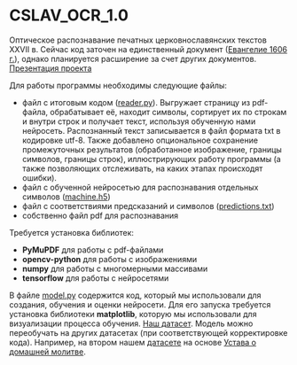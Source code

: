 # CSLAV_OCR_1.0

Оптическое распознавание печатных церковнославянских текстов XXVII в.
Сейчас код заточен на единственный документ (<a href = "https://drive.google.com/file/d/1Kopdod_E4U6r7Ft9FukMAtBI655PzUQc/view?usp=sharing">Евангелие 1606 г.</a>), однако планируется расширение за счет других документов.
<a href="https://docs.google.com/presentation/d/1R4N4ky2yfZKIDexc6jP9J3RDOxKdCvDcEwbooAx9UWw/edit?usp=sharing">Презентация проекта</a>

Для работы программы необходимы следующие файлы:
- файл с итоговым кодом (<a href="https://github.com/PavelAstafyev/CSLAV_OCR_2.0/blob/main/reader.py">reader.py</a>). Выгружает страницу из pdf-файла, обрабатывает её, находит символы, сортирует их по строкам и внутри строк и получает текст, используя обученную нами нейросеть. Распознанный текст записывается в файл формата txt в кодировке utf-8. Также добавлено опциональное сохранение промежуточных результатов (обработанное изображение, границы символов, границы строк), иллюстрирующих работу программы (а также позволяющих отслеживать, на каких этапах происходят ошибки).
- файл с обученной нейросетью для распознавания отдельных символов (<a href="https://github.com/PavelAstafyev/CSLAV_OCR_2.0/blob/main/machine.h5">machine.h5</a>)
- файл с соответствиями предсказаний и символов (<a href="https://github.com/PavelAstafyev/CSLAV_OCR_2.0/blob/main/predictions.txt">predictions.txt</a>)
- собственно файл pdf для распознавания

Требуется установка библиотек:
- **PyMuPDF** для работы с pdf-файлами
- **opencv-python** для работы с изображениями
- **numpy** для работы с многомерными массивами
- **tensorflow** для работы с нейросетями

В файле <a href="https://github.com/PavelAstafyev/CSLAV_OCR_2.0/blob/main/model.py">model.py</a> содержится код, который мы использовали для создания, обучения и оценки нейросети. Для его запуска требуется установка библиотеки **matplotlib**, которую мы использовали для визуализации процесса обучения. <a href = "https://drive.google.com/drive/folders/1P8BmnVK_i-LL06Xi3sTd1LJ4WUQ1hb8h?usp=sharing">Наш датасет</a>. Модель можно переобучать на других датасетах (при соответствующей корректировке кода). Например, на втором нашем <a href = "https://drive.google.com/drive/folders/1652vWGuTw_keJiAn1P3hsQaxxpWM8RkR?usp=sharing">датасете</a> на основе <a href = "https://disk.yandex.ru/d/3PhffLECcvDdq/УставОхристианскомЖитии">Устава о домашней молитве</a>.
